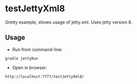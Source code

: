 # testJettyXml8

Gretty example, shows usage of jetty.xml. Uses jetty version 8.

## Usage

- Run from command-line:

```
gradle jettyRun
```

- Open in browser:

```
http://localhost:7777/testJettyXml8/
```
